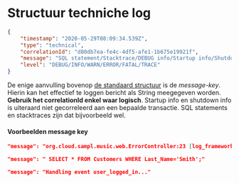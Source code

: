 # Structuur techniche log

```json
{
    "timestamp": "2020-05-29T08:09:34.539Z",
    "type": "technical",
    "correlationId": "d80db7ea-fe4c-4df5-afe1-1b675e19921f",
    "message": "SQL statement/Stacktrace/DEBUG info/Startup info/Shutdown info/Executing method X with params Y/...",
    "level": "DEBUG/INFO/WARN/ERROR/FATAL/TRACE"
}
```

De enige aanvulling bovenop [de standaard structuur](https://github.com/digipolisantwerpdocumentation/logging-requirements#structuur) is de *message-key*. Hierin kan het effectief te loggen bericht als String meegegeven worden.
**Gebruik het correlationId enkel waar logisch**. Startup info en shutdown info is uiteraard niet gecorreleerd aan een bepaalde transactie. SQL statements en stacktraces zijn dat bijvoorbeeld wel.

#### Voorbeelden message key

```json
"message": "org.cloud.sampl.music.web.ErrorController:23 [log_framework=log4j2;app_name=spring-music;app_version=1.0;instance_id=${env:INSTANCE_INDEX}] Forcing an exception to be thrown and sent to logging framework MULTIEXCEPTION java.lang.NullPointerException: Forcing an exception to be thrownu2028 at org.cloudfoundry.samples.music.web.ErrorController.throwException(ErrorController.java:22)"
```

```json
"message": " SELECT * FROM Customers WHERE Last_Name='Smith';"
```

```json
"message": "Handling event user_logged_in..."
```

